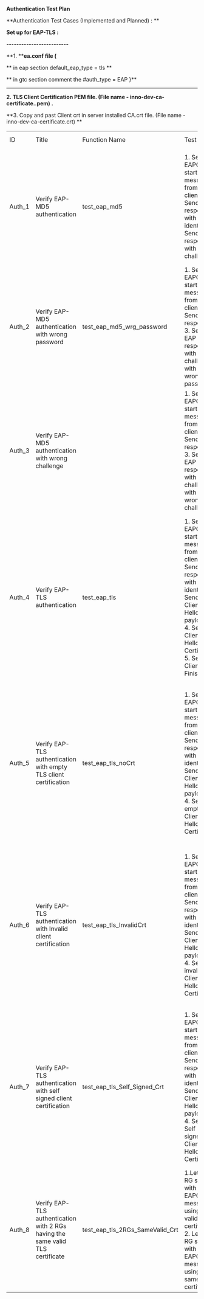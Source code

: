 **Authentication Test Plan**

**Authentication Test Cases (Implemented and Planned) : **

**Set up for EAP-TLS :**

**-------------------------**

**1. ****ea.conf file  (**

**          in eap section  default_eap_type = tls **

**          in gtc section comment the #auth_type = EAP }**

** **

**2. TLS Client Certification PEM file. (File name - inno-dev-ca-certificate..pem) .**

**3. Copy and past Client crt in server installed  CA.crt file. (File name -inno-dev-ca-certificate.crt)   **

<table>
  <tr>
    <td>ID</td>
    <td>Title</td>
    <td>Function Name</td>
    <td>Test Steps</td>
    <td>Expected Result</td>
    <td>Actual Result</td>
  </tr>
  <tr>
    <td>Auth_1</td>
    <td>Verify EAP-MD5 authentication </td>
    <td> test_eap_md5</td>
    <td>1. Send EAPOL start message from the client.
2. Send EAP response with identity.
3. Send EAP response with MD5 challenge</td>
    <td>1. Got EAP Request for identity.
2. Got EAP request  for MD5 challenge.
3. EAP success message should be seen.
 </td>
    <td>Pass</td>
  </tr>
  <tr>
    <td>Auth_2</td>
    <td>Verify EAP-MD5 authentication with wrong password</td>
    <td>test_eap_md5_wrg_password</td>
    <td>1. Send EAPOL start message from the client.
2. Send EAP response.
3. Send EAP response with MD5 challenge with wrong password</td>
    <td>1. Got EAP Request for identity.
2. Got EAP request  for MD5 challenge.
3. EAP failure message should be seen.
 </td>
    <td>Pass</td>
  </tr>
  <tr>
    <td>Auth_3</td>
    <td>Verify EAP-MD5 authentication with wrong challenge</td>
    <td> </td>
    <td>1. Send EAPOL start message from the client.
2. Send EAP response.
3. Send EAP response with MD5 challenge with wrong challenge</td>
    <td>1. Got EAP Request for identity.
2. Got EAP request  for MD5 challenge.
3. EAP failure message should be seen.
 </td>
    <td>To Be implemented</td>
  </tr>
  <tr>
    <td>Auth_4</td>
    <td>Verify EAP-TLS authentication</td>
    <td>test_eap_tls</td>
    <td>1. Send EAPOL start message from the client.
2. Send EAP response with identity.
3. Send Client Hello TLS payload .
4. Send Client Hello TLS Certificate.
5. Send Client TLS Finished</td>
    <td>1. Got EAP Request for identity.
2. Got hello request for id.
3. Got cert request.
4. Got change cipher request from server
5. EAP-TLS success message should be seen.</td>
    <td>Pass</td>
  </tr>
  <tr>
    <td>Auth_5</td>
    <td>Verify EAP-TLS authentication with empty TLS client certification</td>
    <td>test_eap_tls_noCrt</td>
    <td>1. Send EAPOL start message from the client
2.  Send EAP response with identity.
3. Send Client Hello TLS payload .
4. Send an empty Client Hello TLS Certificate
 </td>
    <td>1. Got EAP Request for identity.
2. Got hello request for id.
3. Got cert request.
4. Access reject message should be seen from ONOS or socket should get timed out.
 </td>
    <td>Pass</td>
  </tr>
  <tr>
    <td>Auth_6</td>
    <td>Verify EAP-TLS authentication with Invalid client certification</td>
    <td>test_eap_tls_InvalidCrt</td>
    <td>1. Send EAPOL start message from the client .
2.  Send EAP response with identity.
3. Send Client Hello TLS payload .
4. Send an invalid Client Hello TLS Certificate
 </td>
    <td>1. Got EAP Request for identity.
2. Got hello request for id.
3. Got cert request.
4. Access reject message should be seen from ONOS or socket should get timed out. </td>
    <td>Pass</td>
  </tr>
  <tr>
    <td>Auth_7</td>
    <td>Verify EAP-TLS authentication with self signed client certification</td>
    <td>test_eap_tls_Self_Signed_Crt</td>
    <td>1. Send EAPOL start message from the client .
2.  Send EAP response with identity.
3. Send Client Hello TLS payload .
4. Send Self signed Client Hello TLS Certificate. </td>
    <td>1. Got EAP Request for identity.
2. Got hello request for id.
3. Got cert request.
4. Access reject message should be seen from ONOS or socket should get timed out.
 </td>
    <td>Pass</td>
  </tr>
  <tr>
    <td>Auth_8</td>
    <td>Verify EAP-TLS authentication with 2 RGs having the same valid TLS certificate </td>
    <td>test_eap_tls_2RGs_SameValid_Crt</td>
    <td>1.Let one RG start with EAPOL message using the valid TLS certificate.
2. Let 2nd RG start with EAPOL message using the same TLS certificate. </td>
    <td>Access reject message should be seen from ONOS or socket should get timed out.  </td>
    <td>Pass</td>
  </tr>
</table>

